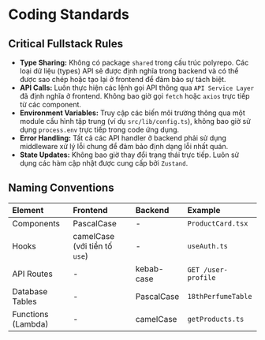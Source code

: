 # Coding Standards

## Critical Fullstack Rules
- **Type Sharing:** Không có package `shared` trong cấu trúc polyrepo. Các loại dữ liệu (types) API sẽ được định nghĩa trong backend và có thể được sao chép hoặc tạo lại ở frontend để đảm bảo sự tách biệt.
- **API Calls:** Luôn thực hiện các lệnh gọi API thông qua `API Service Layer` đã định nghĩa ở frontend. Không bao giờ gọi `fetch` hoặc `axios` trực tiếp từ các component.
- **Environment Variables:** Truy cập các biến môi trường thông qua một module cấu hình tập trung (ví dụ `src/lib/config.ts`), không bao giờ sử dụng `process.env` trực tiếp trong code ứng dụng.
- **Error Handling:** Tất cả các API handler ở backend phải sử dụng middleware xử lý lỗi chung để đảm bảo định dạng lỗi nhất quán.
- **State Updates:** Không bao giờ thay đổi trạng thái trực tiếp. Luôn sử dụng các hàm cập nhật được cung cấp bởi `Zustand`.

## Naming Conventions

| Element | Frontend | Backend | Example |
| :--- | :--- | :--- | :--- |
| Components | PascalCase | - | `ProductCard.tsx` |
| Hooks | camelCase (với tiền tố `use`) | - | `useAuth.ts` |
| API Routes | - | kebab-case | `GET /user-profile` |
| Database Tables | - | PascalCase | `18thPerfumeTable` |
| Functions (Lambda) | - | camelCase | `getProducts.ts` |
